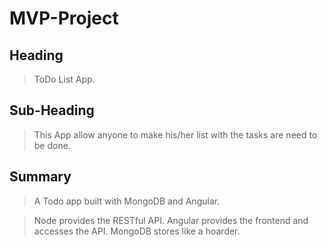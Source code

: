 # MVP-Project

## Heading ##
  > ToDo List App.

## Sub-Heading ##
 > This App allow anyone to make his/her list with the tasks are need to be done.
  
## Summary ##
  > A Todo app built with MongoDB and Angular.

  > Node provides the RESTful API. Angular provides the frontend and accesses the API. MongoDB stores like a hoarder.

